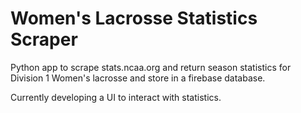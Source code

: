 # Women's Lacrosse Statistics Scraper
Python app to scrape stats.ncaa.org and return season statistics for Division 1 Women's lacrosse and store in a firebase database.

Currently developing a UI to interact with statistics.
